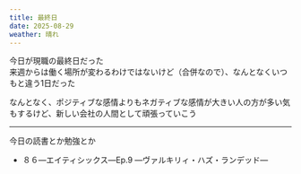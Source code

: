 ```yaml
---
title: 最終日
date: 2025-08-29
weather: 晴れ
---
```

今日が現職の最終日だった  
来週からは働く場所が変わるわけではないけど（合併なので）、なんとなくいつもと違う1日だった  

なんとなく、ポジティブな感情よりもネガティブな感情が大きい人の方が多い気もするけど、新しい会社の人間として頑張っていこう

---

今日の読書とか勉強とか
- ８６―エイティシックス―Ep.9 ―ヴァルキリィ・ハズ・ランデッド―
